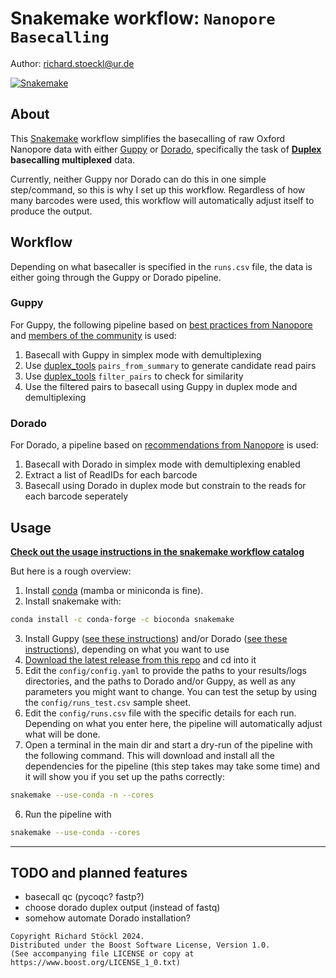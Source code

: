 # Snakemake workflow: `Nanopore Basecalling`

Author: richard.stoeckl@ur.de

[![Snakemake](https://img.shields.io/badge/snakemake-≥8.10.0-brightgreen.svg)](https://snakemake.github.io)

## About

This [Snakemake](https://snakemake.github.io) workflow simplifies the basecalling of raw Oxford Nanopore data with either [Guppy](https://help.nanoporetech.com/en/articles/6628042-how-do-i-install-stand-alone-guppy) or [Dorado](https://github.com/nanoporetech/dorado), specifically the task of **[Duplex](https://nanoporetech.com/platform/accuracy/duplex) basecalling multiplexed** data.

Currently, neither Guppy nor Dorado can do this in one simple step/command, so this is why I set up this workflow. Regardless of how many barcodes were used, this workflow will automatically adjust itself to produce the output.

## Workflow

Depending on what basecaller is specified in the `runs.csv` file, the data is either going through the Guppy or Dorado pipeline.

### Guppy
For Guppy, the following pipeline based on [best practices from Nanopore](https://community.nanoporetech.com/docs/prepare/library_prep_protocols/Guppy-protocol/v/gpb_2003_v1_revax_14dec2018/duplex-basecalling) and [members of the community](https://github.com/nanoporetech/duplex-tools/issues/25#issuecomment-1314782220) is used:

1. Basecall with Guppy in simplex mode with demultiplexing
2. Use [duplex_tools](https://github.com/nanoporetech/duplex-tools) `pairs_from_summary` to generate candidate read pairs
3. Use [duplex_tools](https://github.com/nanoporetech/duplex-tools) `filter_pairs` to check for similarity
4. Use the filtered pairs to basecall using Guppy in duplex mode and demultiplexing

### Dorado
For Dorado, a pipeline based on [recommendations from Nanopore](https://github.com/nanoporetech/dorado/issues/600#issuecomment-1915188395) is used:

1. Basecall with Dorado in simplex mode with demultiplexing enabled
2. Extract a list of ReadIDs for each barcode
3. Basecall using Dorado in duplex mode but constrain to the reads for each barcode seperately

## Usage

**[Check out the usage instructions in the snakemake workflow catalog](https://snakemake.github.io/snakemake-workflow-catalog?usage=richardstoeckl/basecallNanopore)**

But here is a rough overview:
1. Install [conda](https://docs.conda.io/en/latest/miniconda.html) (mamba or miniconda is fine).
2. Install snakemake with:
```bash
conda install -c conda-forge -c bioconda snakemake
```
3. Install Guppy ([see these instructions](https://help.nanoporetech.com/en/articles/6628042-how-do-i-install-stand-alone-guppy)) and/or Dorado ([see these instructions](https://github.com/nanoporetech/dorado)), depending on what you want to use
3. [Download the latest release from this repo](https://github.com/richardstoeckl/basecallNanopore/releases/latest) and cd into it
4. Edit the `config/config.yaml` to provide the paths to your results/logs directories, and the paths to Dorado and/or Guppy, as well as any parameters you might want to change. You can test the setup by using the `config/runs_test.csv` sample sheet.
5. Edit the `config/runs.csv` file with the specific details for each run. Depending on what you enter here, the pipeline will automatically adjust what will be done.
5. Open a terminal in the main dir and start a dry-run of the pipeline with the following command. This will download and install all the dependencies for the pipeline (this step takes may take some time) and it will show you if you set up the paths correctly:

```bash
snakemake --use-conda -n --cores
```
6. Run the pipeline with
```bash
snakemake --use-conda --cores
```
---

## TODO and planned features
- basecall qc (pycoqc? fastp?)
- choose dorado duplex output (instead of fastq)
- somehow automate Dorado installation?

```
Copyright Richard Stöckl 2024.
Distributed under the Boost Software License, Version 1.0.
(See accompanying file LICENSE or copy at 
https://www.boost.org/LICENSE_1_0.txt)
```
